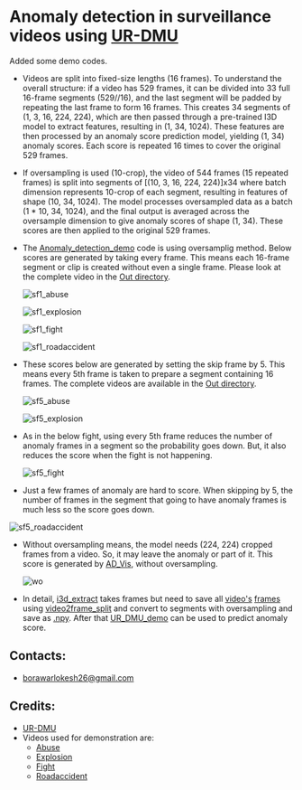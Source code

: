 # Anomaly detection in surveillance videos using [UR-DMU](https://github.com/henrryzh1/UR-DMU.git)

Added some demo codes.

- Videos are split into fixed-size lengths (16 frames). To understand the overall structure: if a video has 529 frames, it can be divided into 33 full 16-frame segments (529//16), and the last segment will be padded by repeating the last frame to form 16 frames. This creates 34 segments of (1, 3, 16, 224, 224), which are then passed through a pre-trained I3D model to extract features, resulting in (1, 34, 1024). These features are then processed by an anomaly score prediction model, yielding (1, 34) anomaly scores. Each score is repeated 16 times to cover the original 529 frames.

- If oversampling is used (10-crop), the video of 544 frames (15 repeated frames) is split into segments of [(10, 3, 16, 224, 224)]x34 where batch dimension represents 10-crop of each segment, resulting in features of shape (10, 34, 1024). The model processes oversampled data as a batch (1 * 10, 34, 1024), and the final output is averaged across the oversample dimension to give anomaly scores of shape (1, 34). These scores are then applied to the original 529 frames.

- The [Anomaly_detection_demo](Anomaly_detection_demo.py) code is using oversamplig method. Below scores are generated by taking every frame. This means each 16-frame segment or clip is created without even a single frame. Please look at the complete video in the [Out directory](feature_extract/Out/skip_frame_1).

  ![sf1_abuse](feature_extract/Out/skip_frame_1/abuse.gif)

  ![sf1_explosion](feature_extract/Out/skip_frame_1/explosion.gif)
 
  ![sf1_fight](feature_extract/Out/skip_frame_1/fight.gif)
 
  ![sf1_roadaccident](feature_extract/Out/skip_frame_1/roadaccident.gif)
 
- These scores below are generated by setting the skip frame by 5. This means every 5th frame is taken to prepare a segment containing 16 frames. The complete videos are available in the [Out directory](feature_extract/Out/skip_frame_5).

  ![sf5_abuse](feature_extract/Out/skip_frame_5/abuse.gif)

  ![sf5_explosion](feature_extract/Out/skip_frame_5/explosion.gif)
 
- As in the below fight, using every 5th frame reduces the number of anomaly frames in a segment so the probability goes down. But, it also reduces the score when the fight is not happening.

  ![sf5_fight](feature_extract/Out/skip_frame_5/fight.gif)

- Just a few frames of anomaly are hard to score. When skipping by 5, the number of frames in the segment that going to have anomaly frames is much less so the score goes down.

 ![sf5_roadaccident](feature_extract/Out/skip_frame_5/roadaccident.gif)

- Without oversampling means, the model needs (224, 224) cropped frames from a video. So, it may leave the anomaly or part of it. This score is generated by [AD_Vis](AD_Vis.py), without oversampling.

  ![wo](feature_extract/Out/roadaccident.gif)

- In detail, [i3d_extract](feature_extract/i3d_extract.py) takes frames but need to save all [video's](feature_extract/Data/roadaccident) [frames](feature_extract/UCF_Crime_Frames/roadaccident) using [video2frame_split](feature_extract/video2frame_split.py) and convert to segments with oversampling and save as [.npy](feature_extract/UCF_ten/roadaccident_i3d.npy). After that [UR_DMU_demo](UR_DMU_demo.py) can be used to predict anomaly score.


## Contacts:
- borawarlokesh26@gmail.com


## Credits:
- [UR-DMU](https://github.com/henrryzh1/UR-DMU.git)
- Videos used for demonstration are:
  - [Abuse](https://www.youtube.com/watch?v=I2wiPj--3I8&t=1s)
  - [Explosion](https://www.youtube.com/watch?v=ILvLBjdv5LQ)
  - [Fight](https://www.youtube.com/watch?v=9FiIkT3WkWg&t=119s)
  - [Roadaccident](https://www.youtube.com/watch?v=46iWkLmZ4g8&rco=1)
